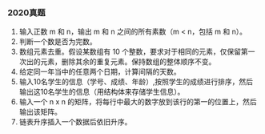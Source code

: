 ### 2020真题

1. 输入正数 m 和 n，输出 m 和 n 之间的所有素数（m < n，包括 m 和 n）。
2. 判断一个数是否为完数。
3. 数组元素去重。假设某数组有 10 个整数，要求对于相同的元素，仅保留第一次出的元素，删除其余的重复元素。保持数组的整体顺序不变。
4. 给定同一年当中的任意两个日期，计算间隔的天数。
5. 输入10名学生的信息（学号、成绩、年龄）,按照学生的成绩进行排序，然后输出这10名学生的信息（用结构体来存储学生信息）。
6. 输入一个 n x n 的矩阵，将每行中最大的数字放到该行的第一的位置上，然后输出该矩阵。
7. 链表升序插入一个数据后依旧升序。

